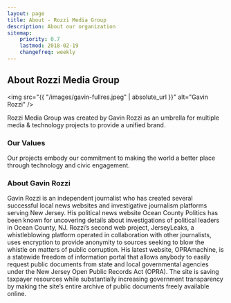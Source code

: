 ```yaml
---
layout: page
title: About - Rozzi Media Group
description: About our organization
sitemap:
    priority: 0.7
    lastmod: 2018-02-19
    changefreq: weekly
---
```

## About Rozzi Media Group

<span class="image left"><img src="{{ "/images/gavin-fullres.jpeg" | absolute_url }}" alt="Gavin Rozzi" /></span>

Rozzi Media Group was created by Gavin Rozzi as an umbrella for multiple media & technology projects to provide a unified brand.

### Our Values

  <p>
  Our projects embody our commitment to making the world a better place through technology and civic engagement.
  </p>

### About Gavin Rozzi

<p>Gavin Rozzi is an independent journalist who has created several successful local news websites and investigative journalism platforms serving New Jersey. His political news website Ocean County Politics has been known for uncovering details about investigations of political leaders in Ocean County, NJ. Rozzi’s second web project, JerseyLeaks, a whistleblowing platform operated in collaboration with other journalists, uses encryption to provide anonymity to sources seeking to blow the whistle on matters of public corruption. His latest website, OPRAmachine, is a statewide freedom of information portal that allows anybody to easily request public documents from state and local governmental agencies under the New Jersey Open Public Records Act (OPRA). The site is saving taxpayer resources while substantially increasing government transparency by making the site’s entire archive of public documents freely available online.
</p>
</div>
